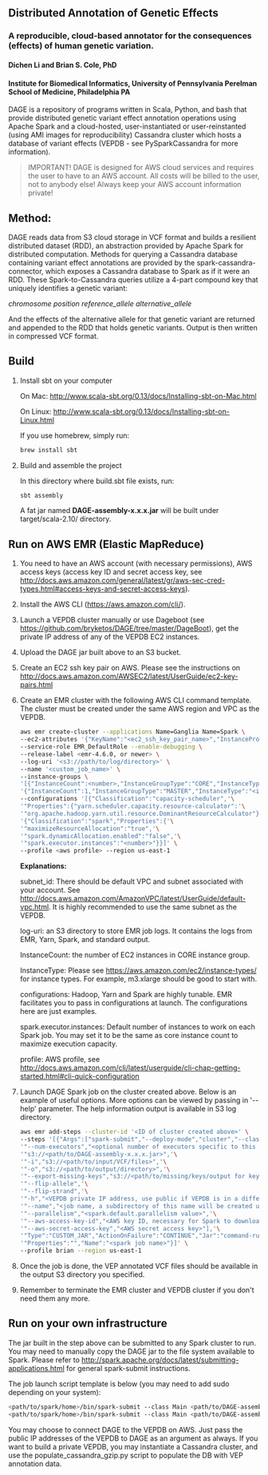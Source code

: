 ## Distributed Annotation of Genetic Effects
### A reproducible, cloud-based annotator for the consequences (effects) of human genetic variation.

#### Dichen Li and Brian S. Cole, PhD
#### Institute for Biomedical Informatics, University of Pennsylvania Perelman School of Medicine, Philadelphia PA

DAGE is a repository of programs written in Scala, Python, and bash that provide distributed genetic variant effect annotation operations using Apache Spark and a cloud-hosted, user-instantiated or user-reinstanted (using AMI images for reproducibility) Cassandra cluster which hosts a database of variant effects (VEPDB - see PySparkCassandra for more information).

> IMPORTANT!
> DAGE is designed for AWS cloud services and requires the user to have to an AWS account.  All costs will be billed to the user, not to anybody else!
> Always keep your AWS account information private!

## Method:

DAGE reads data from S3 cloud storage in VCF format and builds a resilient distributed dataset (RDD), an abstraction provided by Apache Spark for distributed computation.  Methods for querying a Cassandra database containing variant effect annotations are provided by the spark-cassandra-connector, which exposes a Cassandra database to Spark as if it were an RDD.  These Spark-to-Cassandra queries utilize a 4-part compound key that uniquely identifies a genetic variant:

*chromosome    position    reference_allele    alternative_allele*

And the effects of the alternative allele for that genetic variant are returned and appended to the RDD that holds genetic variants. Output is then written in compressed VCF format.

## Build

1. Install sbt on your computer
   
    On Mac: http://www.scala-sbt.org/0.13/docs/Installing-sbt-on-Mac.html
   
    On Linux: http://www.scala-sbt.org/0.13/docs/Installing-sbt-on-Linux.html
   
    If you use homebrew, simply run:
    
    ```bash
    brew install sbt
    ```

2. Build and assemble the project

    In this directory where build.sbt file exists, run: 
    
    ```bash
    sbt assembly 
    ```
    
    A fat jar named **DAGE-assembly-x.x.x.jar** will be built under target/scala-2.10/ directory.


## Run on AWS EMR (Elastic MapReduce)

1. You need to have an AWS account (with necessary permissions), AWS access keys (access key ID and secret access key, see <http://docs.aws.amazon.com/general/latest/gr/aws-sec-cred-types.html#access-keys-and-secret-access-keys>).
2. Install the AWS CLI (<https://aws.amazon.com/cli/>).  
3. Launch a VEPDB cluster manually or use Dageboot (see <https://github.com/bryketos/DAGE/tree/master/DageBoot>), get the private IP address of any of the VEPDB EC2 instances.
4. Upload the DAGE jar built above to an S3 bucket. 
5. Create an EC2 ssh key pair on AWS. Please see the instructions on <http://docs.aws.amazon.com/AWSEC2/latest/UserGuide/ec2-key-pairs.html>
6. Create an EMR cluster with the following AWS CLI command template. The cluster must be created under the same AWS region and VPC as the VEPDB.
    
    ```bash
    aws emr create-cluster --applications Name=Ganglia Name=Spark \
    --ec2-attributes '{"KeyName":"<ec2_ssh_key_pair_name>","InstanceProfile":"EMR_EC2_DefaultRole","SubnetId":"<subnet_id>"}' \
    --service-role EMR_DefaultRole --enable-debugging \
    --release-label <emr-4.6.0, or newer> \
    --log-uri '<s3://path/to/log/directory>' \
    --name '<custom_job_name>' \
    --instance-groups \
    '[{"InstanceCount":<number>,"InstanceGroupType":"CORE","InstanceType":"<instance_type>","Name":"Core Instance Group"},'\
    '{"InstanceCount":1,"InstanceGroupType":"MASTER","InstanceType":"<instance_type>","Name":"Master Instance Group"}]' \
    --configurations '[{"Classification":"capacity-scheduler",'\
    '"Properties":{"yarn.scheduler.capacity.resource-calculator":'\
    '"org.apache.hadoop.yarn.util.resource.DominantResourceCalculator"}},'\
    '{"Classification":"spark","Properties":{'\
    '"maximizeResourceAllocation":"true",'\
    '"spark.dynamicAllocation.enabled":"false",'\
    '"spark.executor.instances":"<number>"}}]' \
    --profile <aws profile> --region us-east-1
    ```
    
    **Explanations:** 
        
    subnet_id: There should be default VPC and subnet associated with your account. See <http://docs.aws.amazon.com/AmazonVPC/latest/UserGuide/default-vpc.html>. It is highly recommended to use the same subnet as the VEPDB.
    
    log-uri: an S3 directory to store EMR job logs. It contains the logs from EMR, Yarn, Spark, and standard output.
    
    InstanceCount: the number of EC2 instances in CORE instance group. 
    
    InstanceType: Please see <https://aws.amazon.com/ec2/instance-types/> for instance types. For example, m3.xlarge should be good to start with.
    
    configurations: Hadoop, Yarn and Spark are highly tunable. EMR facilitates you to pass in configurations at launch. The configurations here are just examples.
    
    spark.executor.instances: Default number of instances to work on each Spark job. You may set it to be the same as core instance count to maximize execution capacity.
    
    profile: AWS profile, see <http://docs.aws.amazon.com/cli/latest/userguide/cli-chap-getting-started.html#cli-quick-configuration>

7. Launch DAGE Spark job on the cluster created above. Below is an example of useful options. More options can be viewed by passing in '--help' parameter. The help information output is available in S3 log directory.
    
    ```bash
    aws emr add-steps --cluster-id '<ID of cluster created above>' \
    --steps '[{"Args":["spark-submit","--deploy-mode","cluster","--class","Main",'\
    '"--num-executors","<optional number of executors specific to this job>",'\
    '"s3://<path/to/DAGE-assembly-x.x.x.jar>",'\
    '"-i","s3://<path/to/input/VCF/files>",'\
    '"-o","s3://<path/to/output/directory>",'\
    '"--export-missing-keys","s3://<path/to/missing/keys/output for keys in VCF files not found in VEPDB>/",'\
    '"--flip-allele",'\
    '"--flip-strand",'\
    '"-h","<VEPDB private IP address, use public if VEPDB is in a different VPC or region>",'\
    '"--name","<job name, a subdirectory of this name will be created under the output directory>",'\
    '"--parallelism","<spark.default.parallelism value>",'\
    '"--aws-access-key-id","<AWS key ID, necessary for Spark to download file from S3>",'\
    '"--aws-secret-access-key","<AWS secret access key>"],'\
    '"Type":"CUSTOM_JAR","ActionOnFailure":"CONTINUE","Jar":"command-runner.jar",'\
    '"Properties":"","Name":"<spark job name>"}]' \
    --profile brian --region us-east-1
    ```

8. Once the job is done, the VEP annotated VCF files should be available in the output S3 directory you specified. 
9. Remember to terminate the EMR cluster and VEPDB cluster if you don't need them any more.

## Run on your own infrastructure

The jar built in the step above can be submitted to any Spark cluster to run. You may need to manually copy the DAGE jar to the file system available to Spark. Please refer to <http://spark.apache.org/docs/latest/submitting-applications.html> for general spark-submit instructions.

The job launch script template is below (you may need to add sudo depending on your system):

```bash
<path/to/spark/home>/bin/spark-submit --class Main <path/to/DAGE-assembly-x.x.x.jar> -i <FileSystemProtocol://><path/to/input/VCF/files> -o <fs-protocol://><path/to/output/directory> -h <VEPDB ip> <other options>
<path/to/spark/home>/bin/spark-submit --class Main <path/to/DAGE-assembly-x.x.x.jar> --help  # to print out help information and show all available options. It is printed out to STDOUT
```

You may choose to connect DAGE to the VEPDB on AWS. Just pass the public IP addresses of the VEPDB to DAGE as an argument as always. If you want to build a private VEPDB, you may instantiate a Cassandra cluster, and use the populate_cassandra_gzip.py script to populate the DB with VEP annotation data.
